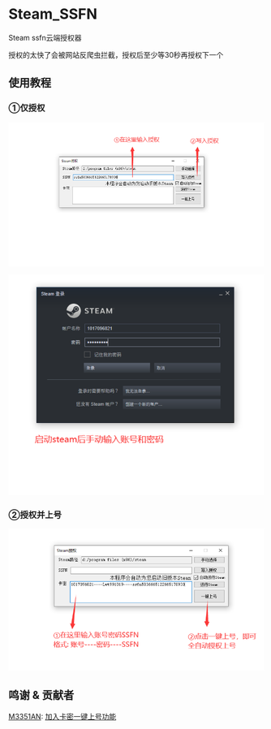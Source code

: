 # Steam_SSFN

Steam ssfn云端授权器

授权的太快了会被网站反爬虫拦截，授权后至少等30秒再授权下一个

## 使用教程

### ①仅授权

![img1](./img1.png)

![img2](./img2.png)

### ②授权并上号

![img3](./img3.png)

## 鸣谢 & 贡献者

[M3351AN](https://github.com/M3351AN): [加入卡密一键上号功能](https://github.com/m3ma110c/Steam_SSFN/pull/2)
